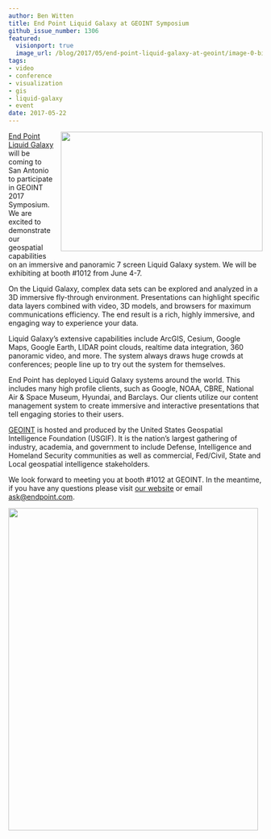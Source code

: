 ```yaml
---
author: Ben Witten
title: End Point Liquid Galaxy at GEOINT Symposium
github_issue_number: 1306
featured:
  visionport: true
  image_url: /blog/2017/05/end-point-liquid-galaxy-at-geoint/image-0-big.jpeg
tags:
- video
- conference
- visualization
- gis
- liquid-galaxy
- event
date: 2017-05-22
---
```


<div class="separator" style="clear: both; text-align: center;"><a href="/blog/2017/05/end-point-liquid-galaxy-at-geoint/image-0-big.jpeg" imageanchor="1" style="clear: right; float: right; margin-bottom: 1em; margin-left: 1em;"><img border="0" height="237" src="/blog/2017/05/end-point-liquid-galaxy-at-geoint/image-0.jpeg" width="400"/></a></div>

[End Point Liquid Galaxy](https://liquidgalaxy.endpoint.com/) will be coming to San Antonio to participate in GEOINT 2017 Symposium. We are excited to demonstrate our geospatial capabilities on an immersive and panoramic 7 screen Liquid Galaxy system. We will be exhibiting at booth #1012 from June 4-7.

On the Liquid Galaxy, complex data sets can be explored and analyzed in a 3D immersive fly-through environment.  Presentations can highlight specific data layers combined with video, 3D models, and browsers for maximum communications efficiency. The end result is a rich, highly immersive, and engaging way to experience your data.

Liquid Galaxy’s extensive capabilities include ArcGIS, Cesium, Google Maps, Google Earth, LIDAR point clouds, realtime data integration, 360 panoramic video, and more. The system always draws huge crowds at conferences; people line up to try out the system for themselves.

End Point has deployed Liquid Galaxy systems around the world. This includes many high profile clients, such as Google, NOAA, CBRE, National Air & Space Museum, Hyundai, and Barclays. Our clients utilize our content management system to create immersive and interactive presentations that tell engaging stories to their users.

[GEOINT](http://geoint2017.com/) is hosted and produced by the United States Geospatial Intelligence Foundation (USGIF). It is the nation’s largest gathering of industry, academia, and government to include Defense, Intelligence and Homeland Security communities as well as commercial, Fed/Civil, State and Local geospatial intelligence stakeholders.

We look forward to meeting you at booth #1012 at GEOINT. In the meantime, if you have any questions please visit [our website](https://liquidgalaxy.endpoint.com/) or email [ask@endpoint.com](mailto:ask@endpoint.com).

<a href="/blog/2017/05/end-point-liquid-galaxy-at-geoint/image-1-big.png" imageanchor="1"><img border="0" height="640" src="/blog/2017/05/end-point-liquid-galaxy-at-geoint/image-1.png" width="495"/></a>
